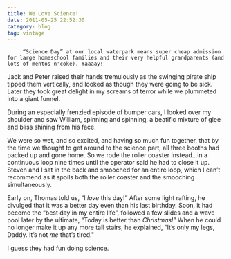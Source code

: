 ```yaml
---
title: We Love Science!
date: 2011-05-25 22:52:30
category: blog
tag: vintage
---
```

         “Science Day” at our local waterpark means super cheap admission for large homeschool families and their very helpful grandparents (and lots of mentos n'coke). Yaaaay! 

 Jack and Peter raised their hands tremulously as the swinging pirate ship tipped them vertically, and looked as though they were going to be sick. Later they took great delight in my screams of terror while we plummeted into a giant funnel. 

 During an especially frenzied episode of bumper cars, I looked over my shoulder and saw William, spinning and spinning, a beatific mixture of glee and bliss shining from his face. 

 We were so wet, and so excited, and having so much fun together, that by the time we thought to get around to the science part, all three booths had packed up and gone home. So we rode the roller coaster instead…in a continuous loop nine times until the operator said he had to close it up. Steven and I sat in the back and smooched for an entire loop, which I can’t recommend as it spoils both the roller coaster and the smooching simultaneously. 

 Early on, Thomas told us, “I _love_ this day!” After some light rafting, he divulged that it was a better day even than his last birthday. Soon, it had become the “best day in my entire life”, followed a few slides and a wave pool later by the ultimate, “Today is better than _Christmas_!” When he could no longer make it up any more tall stairs, he explained, “It’s only my legs, Daddy. It’s not _me_ that’s tired." 

 I guess they had fun doing science. 

